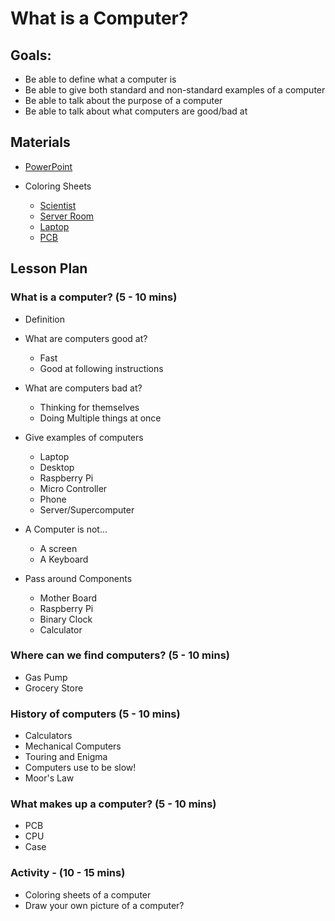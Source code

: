 # What is a Computer?

## Goals:

* Be able to define what a computer is
* Be able to give both standard and non-standard examples of a computer
* Be able to talk about the purpose of a computer
* Be able to talk about what computers are good/bad at

## Materials

* [PowerPoint](https://docs.google.com/presentation/d/1_3aw8DpOUFEK-4vS20a07M-AX_aPeEDW-9y9JYE4cK8/edit?usp=sharing)

* Coloring Sheets
  * [Scientist](https://www.midjourney.com/app/jobs/db876e84-7e17-4f94-b141-ed278734cc36/)
  * [Server Room](https://www.midjourney.com/app/jobs/6ce7be23-2df3-4460-8464-ac618cc44041/)
  * [Laptop](https://www.midjourney.com/app/jobs/beedd0b1-27da-4e57-9990-7ffa47cc928e/)
  * [PCB](https://www.midjourney.com/app/jobs/eec0eee6-af2c-4d0a-ada9-1b38361a5b66/)

## Lesson Plan

### What is a computer? (5 - 10 mins)

* Definition

* What are computers good at?
  * Fast
  * Good at following instructions

* What are computers bad at?
  * Thinking for themselves
  * Doing Multiple things at once

* Give examples of computers
  * Laptop
  * Desktop
  * Raspberry Pi 
  * Micro Controller
  * Phone
  * Server/Supercomputer

* A Computer is not...
  * A screen
  * A Keyboard

* Pass around Components
  * Mother Board
  * Raspberry Pi
  * Binary Clock
  * Calculator

### Where can we find computers? (5 - 10 mins)

* Gas Pump
* Grocery Store

### History of computers (5 - 10 mins)

* Calculators
* Mechanical Computers
* Touring and Enigma
* Computers use to be slow!
* Moor's Law

### What makes up a computer? (5 - 10 mins)

* PCB 
* CPU
* Case


### Activity - (10 - 15 mins)

* Coloring sheets of a computer
* Draw your own picture of a computer?

